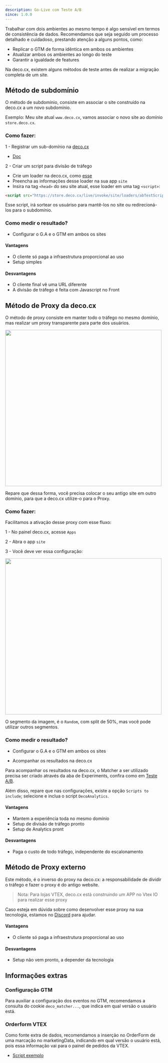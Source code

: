 ```yaml
---
description: Go-Live com Teste A/B
since: 1.0.0
---
```


Trabalhar com dois ambientes ao mesmo tempo é algo sensível em termos de consistência de dados. Recomendamos que seja seguido um processo detalhado e cuidadoso, prestando atenção a alguns pontos, como:

- Replicar o GTM de forma idêntica em ambos os ambientes
- Atualizar ambos os ambientes ao longo do teste
- Garantir a igualdade de features

Na deco.cx, existem alguns métodos de teste antes de realizar a migração completa de um site.

## Método de subdomínio

O método de subdomínio, consiste em associar o site construído na deco.cx a um novo subdomínio.

Exemplo: 
Meu site atual ``www.deco.cx``, vamos associar o novo site ao domínio ``store.deco.cx``.

### Como fazer:

1 - Registrar um sub-domínio na [deco.cx](https://deco.cx)

- [Doc](https://deco.cx/docs/en/getting-started/custom-domains/)

2 - Criar um script para divisão de tráfego

- Crie um loader na deco.cx, como [esse](https://gist.github.com/guitavano/aca72370b74081289d5d2b86143828e6)
- Preencha as informações desse loader na sua app ``site``
- Insira na tag ``<head>`` do seu site atual, esse loader em uma tag ``<script>``:

```html
<script src="https://store.deco.cx/live/invoke/site/loaders/abTestScript.ts"></script>
```

Esse script, irá sortear os usuáriso para mantê-los no site ou redirecioná-los para o subdomínio.

### Como medir o resultado?

- Configurar o G.A e o GTM em ambos os sites

#### Vantagens

- O cliente só paga a infraestrutura proporcional ao uso
- Setup simples

#### Desvantagens

- O cliente final vê uma URL diferente
- A divisão de tráfego é feita com Javascript no Front

## Método de Proxy da deco.cx

O método de proxy consiste em manter todo o tráfego no mesmo domínio, mas realizar um proxy transparente para parte dos usuários.

<img src="https://deco-sites-assets.s3.sa-east-1.amazonaws.com/starting/650953a6-0ae4-448d-b911-943565cf9094/Screenshot-2024-09-04-at-09.58.03.png" width="500">

Repare que dessa forma, você precisa colocar o seu antigo site em outro domínio, para que a deco.cx utilize-o para o Proxy.

### Como fazer:

Facilitamos a ativação desse proxy com esse fluxo:

1 - No painel deco.cx, acesse ``Apps``

2 - Abra o app ``site``

3 - Você deve ver essa configuração:

<img src="https://deco-sites-assets.s3.sa-east-1.amazonaws.com/starting/bdacf591-d141-44b5-b85c-3c4068c67c8a/Screenshot-2024-09-04-at-09.59.05.png" width="500">

O segmento da imagem, é o ``Random``, com split de 50%, mas você pode utilizar outros segmentos.

### Como medir o resultado?

- Configurar o G.A e o GTM em ambos os sites

- Acompanhar os resultados na deco.cx

Para acompanhar os resultados na deco.cx, o Matcher a ser utilizado precisa ser criado através da aba de Experiments, confira como em [Teste A/B](https://deco.cx/docs/pt/developing-capabilities/apps/ab-test).

Além disso, repare que nas configurações, existe a opção ``Scripts to include``; selecione e inclua o script ``DecoAnalytics``.

#### Vantagens

- Mantem a experiência toda no mesmo domínio
- Setup de divisão de tráfego pronto
- Setup de Analytics pront

#### Desvantagens

- Paga o custo de todo tráfego, independente do escalonamento

## Método de Proxy externo

Este método, é o inverso do proxy na deco.cx: a responsabilidade de dividir o tráfego e fazer o proxy é do antigo website.

> Nota: Para lojas VTEX, deco.cx está construindo
> um APP no Vtex IO para realizar esse proxy 

Caso esteja em dúvida sobre como desenvolver esse proxy na sua tecnologia, estamos no [Discord](https://deco.cx/discord) para ajudar.

#### Vantagens

- O cliente só paga a infraestrutura proporcional ao uso

#### Desvantagens

- Setup não vem pronto, a depender da tecnologia

## Informações extras

### Configuração GTM

Para auxiliar a configuração dos eventos no GTM, recomendamos a consulta do cookie ``deco_matcher...``, que indica em qual versão o usuário está.

### Orderform VTEX

Como fonte extra de dados, recomendamos a inserção no OrderForm de uma marcação no marketingData, indicando em qual versão o usuário está, pois essa informação vai para o painel de pedidos da VTEX.

- [Script exemplo](https://gist.github.com/guitavano/6de5f1068c85800b0702937b97c51ef2)